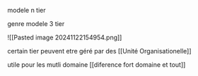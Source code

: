 
modele n tier


genre modele 3 tier

![[Pasted image 20241122154954.png]]


certain tier peuvent etre géré par des [[Unité Organisationelle]]


utile pour les mutli domaine
[[diference fort domaine et tout]]